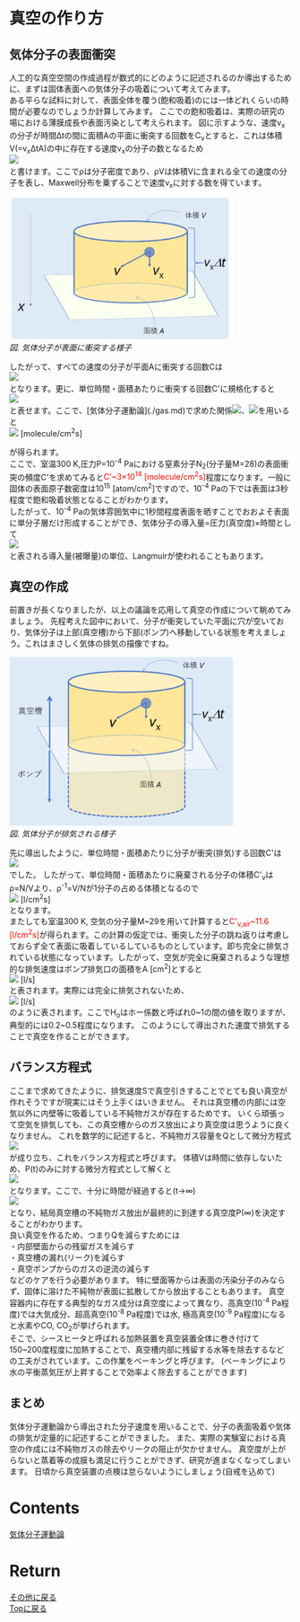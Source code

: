 # 真空の作り方
## 気体分子の表面衝突
人工的な真空空間の作成過程が数式的にどのように記述されるのか導出するために、まずは固体表面への気体分子の吸着について考えてみます。<br>
ある平らな試料に対して、表面全体を覆う(飽和吸着)のには一体どれくらいの時間が必要なのでしょうか計算してみます。
ここでの飽和吸着は、実際の研究の場における薄膜成長や表面汚染として考えられます。
図に示すような、速度v<sub>x</sub>の分子が時間Δtの間に面積Aの平面に衝突する回数をC<sub>v</sub>とすると、これは体積V(=v<sub>x</sub>ΔtA)の中に存在する速度v<sub>x</sub>の分子の数となるため
<br>
<img src="https://latex.codecogs.com/gif.latex?\bg_black&space;\fn_cs&space;{\color{Green}&space;C_{\rm&space;v}&space;=&space;\rho&space;Vf(v_{\rm&space;x})}"/><br>
と書けます。ここでρは分子密度であり、ρVは体積Vに含まれる全ての速度の分子を表し、Maxwell分布を乗ずることで速度v<sub>x</sub>に対する数を得ています。
<p>
<img src="./surface.png" width="400px" title="circuit"><br>
<em>図. 気体分子が表面に衝突する様子</em>
</p>
したがって、すべての速度の分子が平面Aに衝突する回数Cは
<br>
<img src="https://latex.codecogs.com/gif.latex?\bg_black&space;\fn_cs&space;{\color{Green}&space;C&space;=&space;\rho\Delta&space;tA\int_{\0}^{\infty}v_{\rm&space;x}f(v_{\rm&space;x})dv_{\rm&space;x}&space;=&space;\rho\Delta&space;tA\frac{\bar{v_{\rm&space;x}}}{2}}"/><br>
となります。更に、単位時間・面積あたりに衝突する回数C'に規格化すると
<br>
<img src="https://latex.codecogs.com/gif.latex?\bg_black&space;\fn_cs&space;{\color{Green}&space;C'&space;=&space;\frac{C}{\Delta&space;tA}&space;=&space;\rho\frac{\bar{v}}{4}=\frac{P}{2\pi&space;k_{\rm&space;B}Tm}}"/><br>
と表せます。ここで、[気体分子運動論](./gas.md)で求めた関係<img src="https://latex.codecogs.com/gif.latex?\bg_black&space;\fn_cs&space;{\color{Green}&space;\bar{v}=&space;\sqrt{\frac{8k_{\rm&space;B}T}{\pi&space;m}}"/>、<img src="https://latex.codecogs.com/gif.latex?\inline&space;\bg_black&space;\fn_cs&space;{\color{Green}&space;\rho&space;=&space;\frac{N}{V}=\frac{N_{\rm&space;A}P}{RT}=\frac{P}{k_{\rm&space;B}T}}"/>を用いると
<br>
<img src="https://latex.codecogs.com/gif.latex?\bg_black&space;\fn_cs&space;{\color{Green}&space;C'&space;\sim&space;2.7\times10^{20}\frac{P}{MT}}"/> [molecule/cm<sup>2</sup>s]<br>

が得られます。<br>
ここで、室温300 K,圧力P=10<sup>-4</sup> Paにおける窒素分子N<sub>2</sub>(分子量M=28)の表面衝突の頻度C'を求めてみると<span style="color: red; ">C'~3×10<sup>14</sup> [molecule/cm<sup>2</sup>s]</span>程度になります。一般に固体の表面原子数密度は10<sup>15</sup> [atom/cm<sup>2</sup>]ですので、10<sup>-4</sup> Paの下では表面は3秒程度で飽和吸着状態となることがわかります。<br>
したがって、10<sup>-4</sup> Paの気体雰囲気中に1秒間程度表面を晒すことでおおよそ表面に単分子層だけ形成することができ、気体分子の導入量=圧力(真空度)×時間として
<br>
<img src="https://latex.codecogs.com/gif.latex?\bg_black&space;\fn_cs&space;{\color{Green}&space;1[L]&space;=&space;10\times10^{-4}[Pa]\times 1[s]=10\times10^{-6}[Torr]\times 1[s]}"/><br>
と表される導入量(被曝量)の単位、Langmuirが使われることもあります。


## 真空の作成
前置きが長くなりましたが、以上の議論を応用して真空の作成について眺めてみましょう。
先程考えた図中において、分子が衝突していた平面に穴が空いており、気体分子は上部(真空槽)から下部(ポンプ)へ移動している状態を考えましょう。これはまさしく気体の排気の描像ですね。<br>
<p>
<img src="./vacuum.png" width="400px" title="vacuum"><br>
<em>図. 気体分子が排気される様子</em>
</p>
先に導出したように、単位時間・面積あたりに分子が衝突(排気)する回数C'は
<br>
<img src="https://latex.codecogs.com/gif.latex?\bg_black&space;\fn_cs&space;{\color{Green}&space;C'&space;=&space;\rho\frac{\bar{v}}{4}}"/><br>
でした。
したがって、単位時間・面積あたりに廃棄される分子の体積C'<sub>v</sub>はρ=N/Vより、ρ<sup>-1</sup>=V/Nが1分子の占める体積となるので
<br>
<img src="https://latex.codecogs.com/gif.latex?\bg_black&space;\fn_cs&space;{\color{Green}&space;C'_{\rm&space;v}&space;=&space;\frac{C'}{\rho}=\frac{1}{4}\frac{2}{\sqrt{\pi}}\sqrt{\frac{2k_{\rm&space;B}T}{m}}\sim3.64\sqrt{\frac{T}{M}}}"/> [l/cm<sup>2</sup>s]<br>
となります。<br>
またしても室温300 K, 空気の分子量M~29を用いて計算すると<span style="color: red; ">C'<sub>v,air</sub>~11.6 [l/cm<sup>2</sup>s]</span>が得られます。この計算の仮定では、衝突した分子の跳ね返りは考慮しておらず全て表面に吸着しているしているものとしています。即ち完全に排気されている状態になっています。したがって、空気が完全に廃棄されるような理想的な排気速度はポンプ排気口の面積をA [cm<sup>2</sup>]とすると
<br>
<img src="https://latex.codecogs.com/gif.latex?\bg_black&space;\fn_cs&space;{\color{Green}&space;S_{\rm&space;ideal}&space;=&space;11.6A}"/> [l/s]<br>
と表されます。実際には完全に排気されないため、
<br>
<img src="https://latex.codecogs.com/gif.latex?\bg_black&space;\fn_cs&space;{\color{Green}&space;S_{\rm&space;real}&space;=&space;H_{o}S_{\rm&space;ideal}}"/> [l/s]<br>
のように表されます。ここでH<sub>o</sub>はホー係数と呼ばれ0~1の間の値を取りますが、典型的には0.2~0.5程度になります。
このようにして導出された速度で排気することで真空を作ることができます。

## バランス方程式
ここまで求めてきたように、排気速度Sで真空引きすることでとても良い真空が作れそうですが現実にはそう上手くはいきません。
それは真空槽の内部には空気以外に内壁等に吸着している不純物ガスが存在するためです。
いくら頑張って空気を排気しても、この真空槽からのガス放出により真空度は思うように良くなりません。
これを数学的に記述すると、不純物ガス容量をQとして微分方程式
<br>
<img src="https://latex.codecogs.com/gif.latex?\bg_black&space;\fn_cs&space;{\color{Green}&space;-\frac{dPV}{dt}+Q&space;=&space;P(t)S}"/> <br>
が成り立ち、これをバランス方程式と呼びます。
体積Vは時間に依存しないため、P(t)のみに対する微分方程式として解くと
<br>
<img src="https://latex.codecogs.com/gif.latex?\bg_black&space;\fn_cs&space;{\color{Green}&space;P(t)&space;=&space;(P_{0}-\frac{Q}{S}exp(-\frac{S}{V}t)+\frac{Q}{S}}"/> <br>
となります。ここで、十分に時間が経過すると(t→∞)
<br>
<img src="https://latex.codecogs.com/gif.latex?\bg_black&space;\fn_cs&space;{\color{Green}&space;P(\infty)&space;=&space;\frac{Q}{S}}"/> <br>
となり、結局真空槽の不純物ガス放出が最終的に到達する真空度P(∞)を決定することがわかります。<br>
良い真空を作るため、つまりQを減らすためには<br>
・内部壁面からの残留ガスを減らす<br>
・真空槽の漏れ(リーク)を減らす<br>
・真空ポンプからのガスの逆流の減らす<br>
などのケアを行う必要があります。
特に壁面等からは表面の汚染分子のみならず、固体に溶けた不純物が表面に拡散してから放出することもあります。
真空容器内に存在する典型的なガス成分は真空度によって異なり、高真空(10<sup>-4</sup> Pa程度)では大気成分、超高真空(10<sup>-8</sup> Pa程度)では水, 極高真空(10<sup>-9</sup> Pa程度)になると水素やCO, CO<sub>2</sub>が挙げられます。<br>
そこで、シースヒータと呼ばれる加熱装置を真空装置全体に巻き付けて150~200度程度に加熱することで、真空槽内部に残留する水等を除去するなどの工夫がされています。この作業をベーキングと呼びます。
(ベーキングにより水の平衡蒸気圧が上昇することで効率よく除去することができます)

## まとめ
気体分子運動論から導出された分子速度を用いることで、分子の表面吸着や気体の排気が定量的に記述することができました。
また、実際の実験室における真空の作成には不純物ガスの除去やリークの阻止が欠かせません。
真空度が上がらないと蒸着等の成膜も満足に行うことができず、研究が進まなくなってしまいます。
日頃から真空装置の点検は怠らないようにしましょう(自戒を込めて)

# Contents
[気体分子運動論](./gas.md)<br>


# Return
[その他に戻る](../others.md)<br>
[Topに戻る](https://motoyashinozaki.github.io/minidora/)